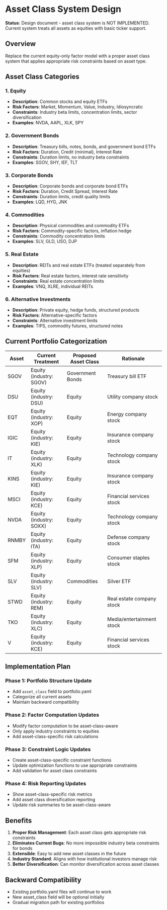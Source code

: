 # Asset Class System Design

**Status**: Design document - asset class system is NOT IMPLEMENTED. Current system treats all assets as equities with basic ticker support.

## Overview
Replace the current equity-only factor model with a proper asset class system that applies appropriate risk constraints based on asset type.

## Asset Class Categories

### 1. **Equity**
- **Description**: Common stocks and equity ETFs
- **Risk Factors**: Market, Momentum, Value, Industry, Idiosyncratic
- **Constraints**: Industry beta limits, concentration limits, sector diversification
- **Examples**: NVDA, AAPL, XLK, SPY

### 2. **Government Bonds** 
- **Description**: Treasury bills, notes, bonds, and government bond ETFs
- **Risk Factors**: Duration, Credit (minimal), Interest Rate
- **Constraints**: Duration limits, no industry beta constraints
- **Examples**: SGOV, SHY, IEF, TLT

### 3. **Corporate Bonds**
- **Description**: Corporate bonds and corporate bond ETFs
- **Risk Factors**: Duration, Credit Spread, Interest Rate
- **Constraints**: Duration limits, credit quality limits
- **Examples**: LQD, HYG, JNK

### 4. **Commodities**
- **Description**: Physical commodities and commodity ETFs
- **Risk Factors**: Commodity-specific factors, inflation hedge
- **Constraints**: Commodity concentration limits
- **Examples**: SLV, GLD, USO, DJP

### 5. **Real Estate**
- **Description**: REITs and real estate ETFs (treated separately from equities)
- **Risk Factors**: Real estate factors, interest rate sensitivity
- **Constraints**: Real estate concentration limits
- **Examples**: VNQ, XLRE, individual REITs

### 6. **Alternative Investments**
- **Description**: Private equity, hedge funds, structured products
- **Risk Factors**: Alternative-specific factors
- **Constraints**: Alternative investment limits
- **Examples**: TIPS, commodity futures, structured notes

## Current Portfolio Categorization

| Asset | Current Treatment | Proposed Asset Class | Rationale |
|-------|------------------|---------------------|-----------|
| SGOV  | Equity (industry: SGOV) | Government Bonds | Treasury bill ETF |
| DSU   | Equity (industry: DSU) | Equity | Utility company stock |
| EQT   | Equity (industry: XOP) | Equity | Energy company stock |
| IGIC  | Equity (industry: KIE) | Equity | Insurance company stock |
| IT    | Equity (industry: XLK) | Equity | Technology company stock |
| KINS  | Equity (industry: KIE) | Equity | Insurance company stock |
| MSCI  | Equity (industry: KCE) | Equity | Financial services stock |
| NVDA  | Equity (industry: SOXX) | Equity | Technology company stock |
| RNMBY | Equity (industry: ITA) | Equity | Defense company stock |
| SFM   | Equity (industry: XLP) | Equity | Consumer staples stock |
| SLV   | Equity (industry: SLV) | Commodities | Silver ETF |
| STWD  | Equity (industry: REM) | Equity | Real estate company stock |
| TKO   | Equity (industry: XLC) | Equity | Media/entertainment stock |
| V     | Equity (industry: KCE) | Equity | Financial services stock |

## Implementation Plan

### Phase 1: Portfolio Structure Update
- Add `asset_class` field to portfolio.yaml
- Categorize all current assets
- Maintain backward compatibility

### Phase 2: Factor Computation Updates
- Modify factor computation to be asset-class-aware
- Only apply industry constraints to equities
- Add asset-class-specific risk calculations

### Phase 3: Constraint Logic Updates
- Create asset-class-specific constraint functions
- Update optimization functions to use appropriate constraints
- Add validation for asset class constraints

### Phase 4: Risk Reporting Updates
- Show asset-class-specific risk metrics
- Add asset class diversification reporting
- Update risk summaries to be asset-class-aware

## Benefits
1. **Proper Risk Management**: Each asset class gets appropriate risk constraints
2. **Eliminates Current Bugs**: No more impossible industry beta constraints for bonds
3. **Extensible**: Easy to add new asset classes in the future
4. **Industry Standard**: Aligns with how institutional investors manage risk
5. **Better Diversification**: Can monitor diversification across asset classes

## Backward Compatibility
- Existing portfolio.yaml files will continue to work
- New asset_class field will be optional initially
- Gradual migration path for existing portfolios 